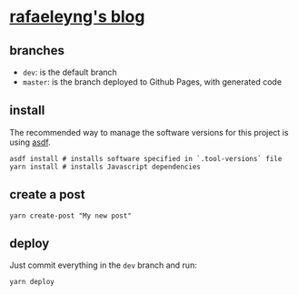 # [rafaeleyng's blog](https://rafaeleyng.github.io/)

## branches

- `dev`: is the default branch
- `master`: is the branch deployed to Github Pages, with generated code

## install

The recommended way to manage the software versions for this project is using [asdf](https://github.com/asdf-vm/asdf).

```shell
asdf install # installs software specified in `.tool-versions` file
yarn install # installs Javascript dependencies
```

## create a post

```shell
yarn create-post "My new post"
```

## deploy

Just commit everything in the `dev` branch and run:

```shell
yarn deploy
```
